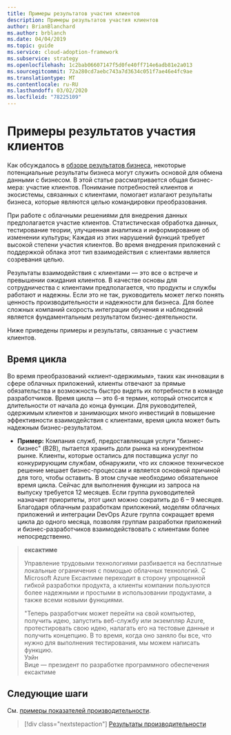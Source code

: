 ```yaml
---
title: Примеры результатов участия клиентов
description: Примеры результатов участия клиентов
author: BrianBlanchard
ms.author: brblanch
ms.date: 04/04/2019
ms.topic: guide
ms.service: cloud-adoption-framework
ms.subservice: strategy
ms.openlocfilehash: 1c2bab06607147f5d0fe40ff714e6adb81e2a013
ms.sourcegitcommit: 72a280cd7aebc743a7d3634c051f7ae46e4fc9ae
ms.translationtype: MT
ms.contentlocale: ru-RU
ms.lasthandoff: 03/02/2020
ms.locfileid: "78225109"
---
```

<!-- cSpell:ignore Exak -->

# <a name="examples-of-customer-engagement-outcomes"></a>Примеры результатов участия клиентов

Как обсуждалось в [обзоре результатов бизнеса](./index.md), некоторые потенциальные результаты бизнеса могут служить основой для обмена данными с бизнесом. В этой статье рассматривается общая бизнес-мера: участие клиентов. Понимание потребностей клиентов и экосистемы, связанных с клиентами, помогает излагают результаты бизнеса, которые являются целью командировки преобразования.

При работе с облачными решениями для внедрения данных предполагается участие клиентов. Статистическая обработка данных, тестирование теории, улучшенная аналитика и информирование об изменении культуры; Каждая из этих нарушений функций требует высокой степени участия клиентов. Во время внедрения приложений с поддержкой облака этот тип взаимодействия с клиентами является созревания целью.

Результаты взаимодействия с клиентами — это все о встрече и превышении ожидания клиентов. В качестве основы для сотрудничества с клиентами предполагается, что продукты и службы работают и надежны. Если это не так, руководитель может легко понять ценность производительности и надежности для бизнеса. Для более сложных компаний скорость интеграции обучения и наблюдений является фундаментальным результатом бизнес-деятельности.

Ниже приведены примеры и результаты, связанные с участием клиентов.

## <a name="cycle-time"></a>Время цикла

Во время преобразований «клиент-одержимым», таких как инновации в сфере облачных приложений, клиенты отвечают за прямые обязательства и возможность быстро видеть их потребности в команде разработчиков. Время цикла — это 6-я термин, который относится к длительности от начала до конца функции. Для руководителей, одержимым клиентов и занимающих много инвестиций в повышение эффективности взаимодействия с клиентами, время цикла может быть надежным бизнес-результатом.

- **Пример:** Компания служб, предоставляющая услуги "бизнес-бизнес" (B2B), пытается хранить доли рынка на конкурентном рынке. Клиенты, которые остались для поставщика услуг по конкурирующим службам, обнаружили, что их сложное техническое решение мешает бизнес-процессам и является основной причиной для того, чтобы оставить. В этом случае необходимо обязательное время цикла. Сейчас для выполнения функции из запроса на выпуску требуется 12 месяцев. Если группа руководителей назначает приоритеты, этот цикл можно сократить до 6 – 9 месяцев. Благодаря облачным разработкам приложений, моделям облачных приложений и интеграции DevOps Azure группа сокращает время цикла до одного месяца, позволяя группам разработки приложений и бизнес-разработчиков взаимодействовать с клиентами более непосредственно.

> **ексактиме**
>
> Управление трудовыми технологиями разбивается на бесплатные локальные ограничения с помощью облачных технологий. С Microsoft Azure Ексактиме переходит в сторону упрощенной гибкой разработки продукта, а клиенты компании пользуются более надежными и простыми в использовании продуктами, а также всеми новыми функциями.
>
> "Теперь разработчик может перейти на свой компьютер, получить идею, запустить веб-службу или экземпляр Azure, протестировать свою идею, налагать его на тестовые данные и получить концепцию. В то время, когда оно заняло бы все, что нужно для выполнения тестирования, мы можем написать функцию.  
> Уэйн  
> Вице — президент по разработке программного обеспечения  
> ексактиме

## <a name="next-steps"></a>Следующие шаги

См. [примеры показателей производительности](./performance-outcomes.md).

> [!div class="nextstepaction"]
> [Результаты производительности](./performance-outcomes.md)
